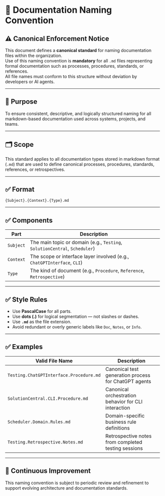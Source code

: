# 📘 Documentation Naming Convention

## ⚠ Canonical Enforcement Notice

This document defines a **canonical standard** for naming documentation files within the organization.  
Use of this naming convention is **mandatory** for all `.md` files representing formal documentation such as processes, procedures, standards, or references.  
All file names must conform to this structure without deviation by developers or AI agents.

---

## 📘 Purpose

To ensure consistent, descriptive, and logically structured naming for all markdown-based documentation used across systems, projects, and teams.

---

## 🗂 Scope

This standard applies to all documentation types stored in markdown format (`.md`) that are used to define canonical processes, procedures, standards, references, or retrospectives.

---

## ✅ Format

```
{Subject}.{Context}.{Type}.md
```

---

## ✅ Components

| Part       | Description                                                                 |
|------------|-----------------------------------------------------------------------------|
| `Subject`  | The main topic or domain (e.g., `Testing`, `SolutionCentral`, `Scheduler`) |
| `Context`  | The scope or interface layer involved (e.g., `ChatGPTInterface`, `CLI`)     |
| `Type`     | The kind of document (e.g., `Procedure`, `Reference`, `Retrospective`)     |

---

## ✅ Style Rules

- Use **PascalCase** for all parts.
- Use **dots (.)** for logical segmentation — not slashes or dashes.
- Use **`.md`** as the file extension.
- Avoid redundant or overly generic labels like `Doc`, `Notes`, or `Info`.

---

## ✅ Examples

| Valid File Name                         | Description                                             |
|----------------------------------------|---------------------------------------------------------|
| `Testing.ChatGPTInterface.Procedure.md` | Canonical test generation process for ChatGPT agents    |
| `SolutionCentral.CLI.Procedure.md`      | Canonical orchestration behavior for CLI interaction    |
| `Scheduler.Domain.Rules.md`             | Domain-specific business rule definitions               |
| `Testing.Retrospective.Notes.md`        | Retrospective notes from completed testing sessions     |

---

## 🧠 Continuous Improvement

This naming convention is subject to periodic review and refinement to support evolving architecture and documentation standards.